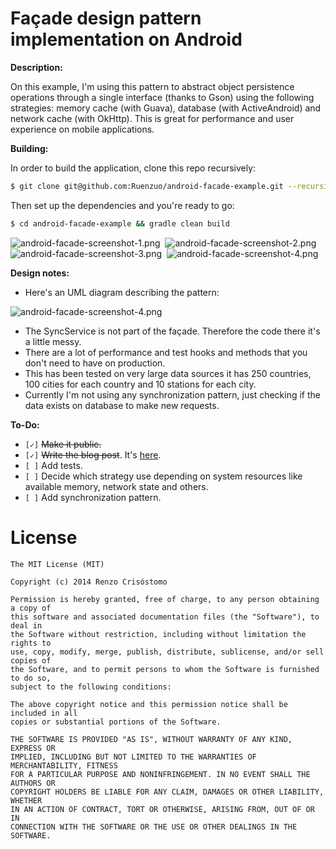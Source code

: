 Façade design pattern implementation on Android
===============================================

__Description:__

On this example, I'm using this pattern to abstract object persistence operations through a single interface (thanks to Gson) using the following strategies: memory cache (with Guava), database (with ActiveAndroid) and network cache (with OkHttp). This is great for performance and user experience on mobile applications.

__Building:__

In order to build the application, clone this repo recursively:

```sh
$ git clone git@github.com:Ruenzuo/android-facade-example.git --recursive
```

Then set up the dependencies and you're ready to go:

```sh
$ cd android-facade-example && gradle clean build
```  

![android-facade-screenshot-1.png](https://dl.dropboxusercontent.com/u/12352209/GitHub/android-facade-screenshot-1.png)&nbsp;
![android-facade-screenshot-2.png](https://dl.dropboxusercontent.com/u/12352209/GitHub/android-facade-screenshot-2.png)
![android-facade-screenshot-3.png](https://dl.dropboxusercontent.com/u/12352209/GitHub/android-facade-screenshot-3.png)&nbsp;
![android-facade-screenshot-4.png](https://dl.dropboxusercontent.com/u/12352209/GitHub/android-facade-screenshot-4.png)

__Design notes:__

* Here's an UML diagram describing the pattern:

![android-facade-screenshot-4.png](https://dl.dropboxusercontent.com/u/12352209/GitHub/android-facade-screenshot-5.png)

* The SyncService is not part of the façade. Therefore the code there it's a little messy.
* There are a lot of performance and test hooks and methods that you don't need to have on production.
* This has been tested on very large data sources it has 250 countries, 100 cities for each country and 10 stations for each city.
* Currently I'm not using any synchronization pattern, just checking if the data exists on database to make new requests.

__To-Do:__

* `[✓]` <del>Make it public.</del>
* `[✓]` <del>Write the blog post</del>. It's [here](http://ruenzuo.github.io/facade-software-design-pattern-on-ios-and-android/index.html).
* `[ ]` Add tests.
* `[ ]` Decide which strategy use depending on system resources like available memory, network state and others. 
* `[ ]` Add synchronization pattern.

License
=======

    The MIT License (MIT)

    Copyright (c) 2014 Renzo Crisóstomo

    Permission is hereby granted, free of charge, to any person obtaining a copy of
    this software and associated documentation files (the "Software"), to deal in
    the Software without restriction, including without limitation the rights to
    use, copy, modify, merge, publish, distribute, sublicense, and/or sell copies of
    the Software, and to permit persons to whom the Software is furnished to do so,
    subject to the following conditions:

    The above copyright notice and this permission notice shall be included in all
    copies or substantial portions of the Software.

    THE SOFTWARE IS PROVIDED "AS IS", WITHOUT WARRANTY OF ANY KIND, EXPRESS OR
    IMPLIED, INCLUDING BUT NOT LIMITED TO THE WARRANTIES OF MERCHANTABILITY, FITNESS
    FOR A PARTICULAR PURPOSE AND NONINFRINGEMENT. IN NO EVENT SHALL THE AUTHORS OR
    COPYRIGHT HOLDERS BE LIABLE FOR ANY CLAIM, DAMAGES OR OTHER LIABILITY, WHETHER
    IN AN ACTION OF CONTRACT, TORT OR OTHERWISE, ARISING FROM, OUT OF OR IN
    CONNECTION WITH THE SOFTWARE OR THE USE OR OTHER DEALINGS IN THE SOFTWARE.
